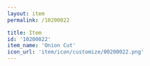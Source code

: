 ```yaml
---
layout: item
permalink: /10200022

title: Item
id: '10200022'
item_name: 'Onion Cut'
icon_url: 'item/icon/customize/00200022.png'
---
```

